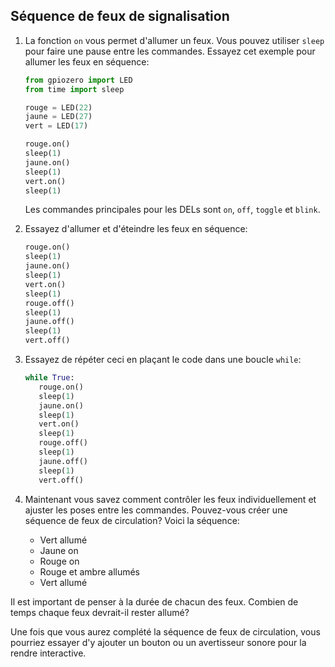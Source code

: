 ## Séquence de feux de signalisation

1. La fonction `on` vous permet d'allumer un feux. Vous pouvez utiliser `sleep` pour faire une pause entre les commandes. Essayez cet exemple pour allumer les feux en séquence:
    
    ```python
    from gpiozero import LED
    from time import sleep

    rouge = LED(22)
    jaune = LED(27)
    vert = LED(17)

    rouge.on()
    sleep(1)
    jaune.on()
    sleep(1)
    vert.on()
    sleep(1)
    ```

    Les commandes principales pour les DELs sont `on`, `off`, `toggle` et `blink`.

2. Essayez d'allumer et d'éteindre les feux en séquence:
    
    ```python
    rouge.on()
    sleep(1)
    jaune.on()
    sleep(1)
    vert.on()
    sleep(1)
    rouge.off()
    sleep(1)
    jaune.off()
    sleep(1)
    vert.off()
    ```

3. Essayez de répéter ceci en plaçant le code dans une boucle `while`:
    
    ```python
    while True:
       rouge.on()
       sleep(1)
       jaune.on()
       sleep(1)
       vert.on()
       sleep(1)
       rouge.off()
       sleep(1)
       jaune.off()
       sleep(1)
       vert.off()
    ```

4. Maintenant vous savez comment contrôler les feux individuellement et ajuster les poses entre les commandes. Pouvez-vous créer une séquence de feux de circulation? Voici la séquence:

    - Vert allumé
    - Jaune on
    - Rouge on
    - Rouge et ambre allumés
    - Vert allumé

Il est important de penser à la durée de chacun des feux. Combien de temps chaque feux devrait-il rester allumé?

Une fois que vous aurez complété la séquence de feux de circulation, vous pourriez essayer d'y ajouter un bouton ou un avertisseur sonore pour la rendre interactive.

